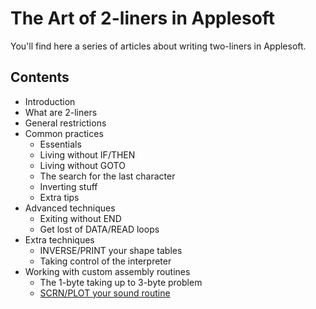 # The Art of 2-liners in Applesoft

You'll find here a series of articles about writing two-liners in Applesoft.

## Contents
* Introduction
 * What are 2-liners
 * General restrictions
* Common practices
  * Essentials
  * Living without IF/THEN
  * Living without GOTO
  * The search for the last character
  * Inverting stuff
  * Extra tips
* Advanced techniques
  * Exiting without END
  * Get lost of DATA/READ loops
* Extra techniques
  * INVERSE/PRINT your shape tables
  * Taking control of the interpreter
* Working with custom assembly routines
  * The 1-byte taking up to 3-byte problem
  * [SCRN/PLOT your sound routine](SCRN_PLOT_your_sound_routine.md)
